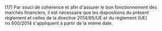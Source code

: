 (17) Par souci de cohérence et afin d'assurer le bon fonctionnement des marchés financiers, il est nécessaire que les dispositions du présent règlement et celles de la directive 2014/65/UE et du règlement (UE) no 600/2014 s'appliquent à partir de la même date.